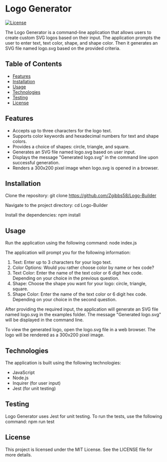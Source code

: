 # Logo Generator

[![License](https://img.shields.io/badge/License-MIT-yellow.svg)](https://opensource.org/licenses/MIT)

The Logo Generator is a command-line application that allows users to create custom SVG logos based on their input. The application prompts the user to enter text, text color, shape, and shape color. Then it generates an SVG file named logo.svg based on the provided criteria.

## Table of Contents
- [Features](#features)
- [Installation](#installation)
- [Usage](#usage)
- [Technologies](#technologies)
- [Testing](#testing)
- [License](#license)
  

## Features
- Accepts up to three characters for the logo text.
- Supports color keywords and hexadecimal numbers for text and shape colors.
- Provides a choice of shapes: circle, triangle, and square.
- Generates an SVG file named logo.svg based on user input.
- Displays the message "Generated logo.svg" in the command line upon successful generation.
- Renders a 300x200 pixel image when logo.svg is opened in a browser.
## Installation
Clone the repository: git clone https://github.com/Zgibbs58/Logo-Builder

Navigate to the project directory: cd Logo-Builder

Install the dependencies: npm install
## Usage
Run the application using the following command: node index.js

The application will prompt you for the following information:

1. Text: Enter up to 3 characters for your logo text.
2. Color Options: Would you rather choose color by name or hex code?
3. Text Color: Enter the name of the text color or 6 digit hex code. Depending on your choice in the previous question.
4. Shape: Choose the shape you want for your logo: circle, triangle, square.
5. Shape Color: Enter the name of the text color or 6 digit hex code. Depending on your choice in the second question.

After providing the required input, the application will generate an SVG file named logo.svg in the examples folder. The message "Generated logo.svg" will be displayed in the command line.

To view the generated logo, open the logo.svg file in a web browser. The logo will be rendered as a 300x200 pixel image.

## Technologies
The application is built using the following technologies:

- JavaScript
- Node.js
- Inquirer (for user input)
- Jest (for unit testing)

## Testing
Logo Generator uses Jest for unit testing. To run the tests, use the following command: npm run test

## License
This project is licensed under the MIT License. See the LICENSE file for more details.
